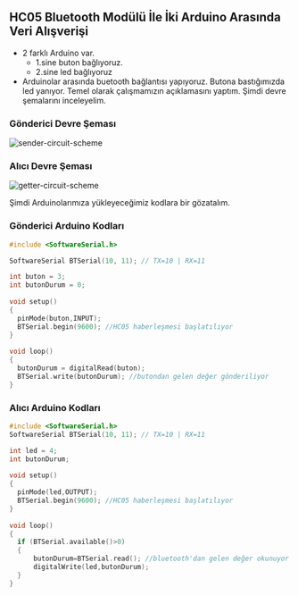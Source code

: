 ## HC05 Bluetooth Modülü İle İki Arduino Arasında Veri Alışverişi

* 2 farklı Arduino var. 
	* 1.sine buton bağlıyoruz.
	* 2.sine led bağlıyoruz
* Arduinolar arasında buetooth bağlantısı yapıyoruz. Butona bastığımızda led yanıyor. Temel olarak çalışmamızın açıklamasını yaptım. Şimdi devre şemalarını inceleyelim.

### Gönderici Devre Şeması 

![sender-circuit-scheme](https://github.com/akcauser/Arduino/blob/master/Components/hc05-bluetooth-module/led-control-with-hc05/verici-devre.png)

### Alıcı Devre Şeması

![getter-circuit-scheme](https://github.com/akcauser/Arduino/blob/master/Components/hc05-bluetooth-module/led-control-with-hc05/alıcı-devre.png)


Şimdi Arduinolarımıza yükleyeceğimiz kodlara bir gözatalım.

### Gönderici Arduino Kodları

~~~cpp
#include <SoftwareSerial.h>

SoftwareSerial BTSerial(10, 11); // TX=10 | RX=11

int buton = 3;
int butonDurum = 0;
 
void setup()
{
  pinMode(buton,INPUT);
  BTSerial.begin(9600); //HC05 haberleşmesi başlatılıyor  
}
 
void loop()
{  
  butonDurum = digitalRead(buton); 
  BTSerial.write(butonDurum); //butondan gelen değer gönderiliyor
}
~~~

### Alıcı Arduino Kodları

~~~cpp
#include <SoftwareSerial.h>
SoftwareSerial BTSerial(10, 11); // TX=10 | RX=11

int led = 4;
int butonDurum;
 
void setup()
{
  pinMode(led,OUTPUT);
  BTSerial.begin(9600); //HC05 haberleşmesi başlatılıyor  
}
 
void loop()
{  
  if (BTSerial.available()>0)
  {
      butonDurum=BTSerial.read(); //bluetooth'dan gelen değer okunuyor
      digitalWrite(led,butonDurum); 
  } 
}
~~~










